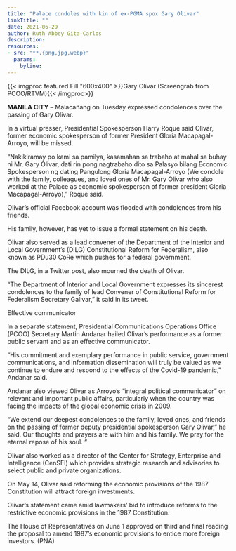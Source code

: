```yaml
---
title: "Palace condoles with kin of ex-PGMA spox Gary Olivar"
linkTitle: ""
date: 2021-06-29
author: Ruth Abbey Gita-Carlos
description:
resources:
- src: "**.{png,jpg,webp}"
  params:
    byline: 
---
```

{{< imgproc featured Fill "600x400" >}}Gary Olivar (Screengrab from PCOO/RTVM){{< /imgproc>}}

**MANILA CITY** –  Malacañang on Tuesday expressed condolences over the passing of Gary Olivar.

In a virtual presser, Presidential Spokesperson Harry Roque said Olivar, former economic spokesperson of former President Gloria Macapagal-Arroyo, will be missed.

“Nakikiramay po kami sa pamilya, kasamahan sa trabaho at mahal sa buhay ni Mr. Gary Olivar, dati rin pong nagtrabaho dito sa Palasyo bilang Economic Spokesperson ng dating Pangulong Gloria Macapagal-Arroyo (We condole with the family, colleagues, and loved ones of Mr. Gary Olivar who also worked at the Palace as economic spokesperson of former president Gloria Macapagal-Arroyo),” Roque said.

Olivar’s official Facebook account was flooded with condolences from his friends.

His family, however, has yet to issue a formal statement on his death.

Olivar also served as a lead convener of the Department of the Interior and Local Government’s (DILG) Constitutional Reform for Federalism, also known as PDu30 CoRe which pushes for a federal government.

The DILG, in a Twitter post, also mourned the death of Olivar.

“The Department of Interior and Local Government expresses its sincerest condolences to the family of lead Convener of Constitutional Reform for Federalism Secretary Galivar,” it said in its tweet.

Effective communicator

In a separate statement, Presidential Communications Operations Office (PCOO) Secretary Martin Andanar hailed Olivar’s performance as a former public servant and as an effective communicator.

“His commitment and exemplary performance in public service, government communications, and information dissemination will truly be valued as we continue to endure and respond to the effects of the Covid-19 pandemic,” Andanar said.

Andanar also viewed Olivar as Arroyo’s “integral political communicator” on relevant and important public affairs, particularly when the country was facing the impacts of the global economic crisis in 2009.

“We extend our deepest condolences to the family, loved ones, and friends on the passing of former deputy presidential spokesperson Gary Olivar,” he said. Our thoughts and prayers are with him and his family. We pray for the eternal repose of his soul. “

Olivar also worked as a director of the Center for Strategy, Enterprise and Intelligence (CenSEI) which provides strategic research and advisories to select public and private organizations.

On May 14, Olivar said reforming the economic provisions of the 1987 Constitution will attract foreign investments.

Olivar’s statement came amid lawmakers’ bid to introduce reforms to the restrictive economic provisions in the 1987 Constitution.

The House of Representatives on June 1 approved on third and final reading the proposal to amend 1987’s economic provisions to entice more foreign investors. (PNA)